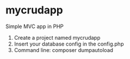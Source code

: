 # mycrudapp
Simple MVC app in PHP

1. Create a project named mycrudapp
2. Insert your database config in the config.php
3. Command line: composer dumpautoload
